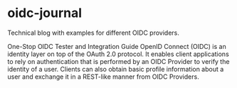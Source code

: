 
# oidc-journal
Technical blog with examples for different OIDC providers.

One-Stop OIDC Tester and Integration Guide
OpenID Connect (OIDC) is an identity layer on top of the OAuth 2.0 protocol. It enables client applications to rely on authentication that is performed by an OIDC Provider to verify the identity of a user. Clients can also obtain basic profile information about a user and exchange it in a REST-like manner from OIDC Providers.
